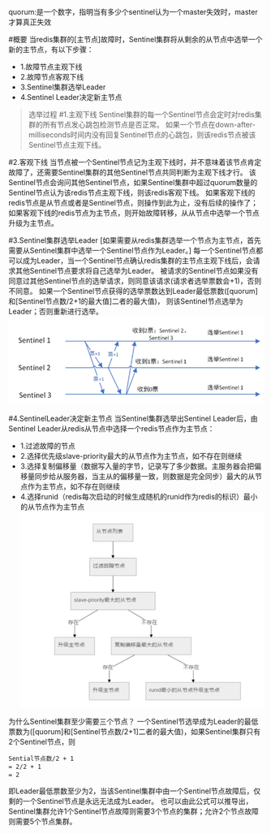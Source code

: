 quorum:是一个数字，指明当有多少个sentinel认为一个master失效时，master才算真正失效

#概要
当redis集群的[主节点]故障时，Sentinel集群将从剩余的从节点中选举一个新的主节点，有以下步骤：
- 1.故障节点主观下线
- 2.故障节点客观下线
- 3.Sentinel集群选举Leader
- 4.Sentinel Leader决定新主节点

>选举过程
#1.主观下线
Sentinel集群的每一个Sentinel节点会定时对redis集群的所有节点发心跳包检测节点是否正常。
如果一个节点在down-after-milliseconds时间内没有回复Sentinel节点的心跳包，则该redis节点被该Sentinel节点主观下线。

#2.客观下线
当节点被一个Sentinel节点记为主观下线时，并不意味着该节点肯定故障了，还需要Sentinel集群的其他Sentinel节点共同判断为主观下线才行。
该Sentinel节点会询问其他Sentinel节点，如果Sentinel集群中超过quorum数量的Sentinel节点认为该redis节点主观下线，则该redis客观下线。
如果客观下线的redis节点是从节点或者是Sentinel节点，则操作到此为止，没有后续的操作了；
如果客观下线的redis节点为主节点，则开始故障转移，从从节点中选举一个节点升级为主节点。

#3.Sentinel集群选举Leader
[如果需要从redis集群选举一个节点为主节点，首先需要从Sentinel集群中选举一个Sentinel节点作为Leader。]
每一个Sentinel节点都可以成为Leader，当一个Sentinel节点确认redis集群的主节点主观下线后，会请求其他Sentinel节点要求将自己选举为Leader。
被请求的Sentinel节点如果没有同意过其他Sentinel节点的选举请求，则同意该请求(请求者选举票数会+1)，否则不同意。
如果一个Sentinel节点获得的选举票数达到Leader最低票数([quorum]和[Sentinel节点数/2+1的最大值]二者的最大值)，
则该Sentinel节点选举为Leader；否则重新进行选举。
![avatar](投票过程.png)

#4.SentinelLeader决定新主节点
当Sentinel集群选举出Sentinel Leader后，由Sentinel Leader从redis从节点中选择一个redis节点作为主节点：

- 1.过滤故障的节点
- 2.选择优先级slave-priority最大的从节点作为主节点，如不存在则继续
- 3.选择复制偏移量（数据写入量的字节，记录写了多少数据。主服务器会把偏移量同步给从服务器，当主从的偏移量一致，则数据是完全同步）最大的从节点作为主节点，如不存在则继续
- 4.选择runid（redis每次启动的时候生成随机的runid作为redis的标识）最小的从节点作为主节点
![avatar](选举过程.png)

为什么Sentinel集群至少需要三个节点？
一个Sentinel节选举成为Leader的最低票数为([quorum]和[Sentinel节点数/2+1]二者的最大值)，如果Sentinel集群只有2个Sentinel节点，则
```
Sential节点数/2 + 1
= 2/2 + 1
= 2
```
即Leader最低票数至少为2，当该Sentinel集群中由一个Sentinel节点故障后，仅剩的一个Sentinel节点是永远无法成为Leader。
也可以由此公式可以推导出，Sentinel集群允许1个Sentinel节点故障则需要3个节点的集群；允许2个节点故障则需要5个节点集群。

